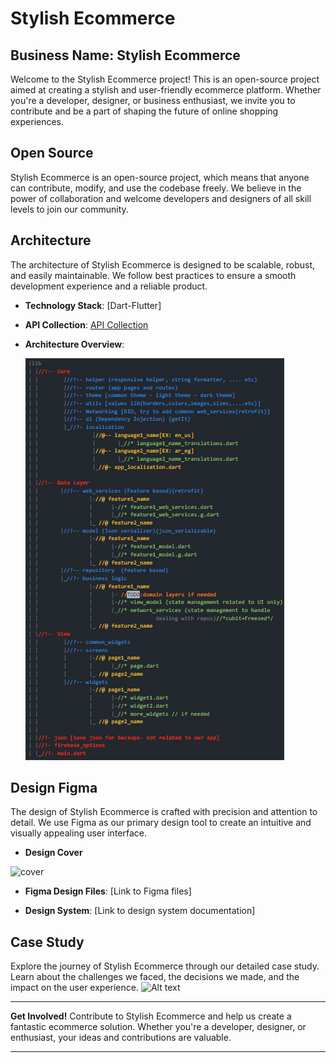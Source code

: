 # Stylish Ecommerce

## Business Name: Stylish Ecommerce

Welcome to the Stylish Ecommerce project! This is an open-source project aimed at creating a stylish and user-friendly ecommerce platform. Whether you're a developer, designer, or business enthusiast, we invite you to contribute and be a part of shaping the future of online shopping experiences.

## Open Source

Stylish Ecommerce is an open-source project, which means that anyone can contribute, modify, and use the codebase freely. We believe in the power of collaboration and welcome developers and designers of all skill levels to join our community.


## Architecture

The architecture of Stylish Ecommerce is designed to be scalable, robust, and easily maintainable. We follow best practices to ensure a smooth development experience and a reliable product.

- **Technology Stack**: [Dart-Flutter]

- **API Collection**: [API Collection](https://www.getpostman.com/collections/94db931dc503afd508a5)

- **Architecture Overview**:


  ![Alt text](arch.png)

## Design Figma

The design of Stylish Ecommerce is crafted with precision and attention to detail. We use Figma as our primary design tool to create an intuitive and visually appealing user interface.

- **Design Cover**


![cover](https://github.com/Mohamed-7018/stylish_ecommerce/assets/80456446/c507dc78-a2fc-4b8f-b1b7-1db314fc3b2d)  
- **Figma Design Files**: [Link to Figma files]

- **Design System**: [Link to design system documentation]

## Case Study

Explore the journey of Stylish Ecommerce through our detailed case study. Learn about the challenges we faced, the decisions we made, and the impact on the user experience.
![Alt text](<Frame 34017.png>)


---

**Get Involved!** Contribute to Stylish Ecommerce and help us create a fantastic ecommerce solution. Whether you're a developer, designer, or enthusiast, your ideas and contributions are valuable.

---
